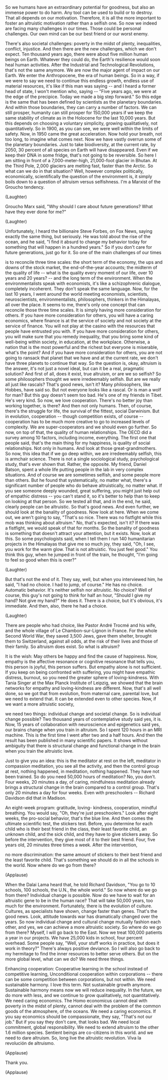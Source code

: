 
So we humans have an extraordinary
potential for goodness,
but also an immense power to do harm.
Any tool can be used to build
or to destroy.
That all depends on our motivation.
Therefore, it is all the more important
to foster an altruistic motivation
rather than a selfish one.
So now we indeed are facing 
many challenges in our times.
Those could be personal challenges.
Our own mind can be our best friend
or our worst enemy.

There&#39;s also societal challenges:
poverty in the midst of plenty,
inequalities, conflict, injustice.
And then there are the new challenges,
which we don&#39;t expect.
Ten thousand years ago, there were
about five million human beings on Earth.
Whatever they could do,
the Earth&#39;s resilience 
would soon heal human activities.
After the Industrial
and Technological Revolutions,
that&#39;s not the same anymore.
We are now the major agent
of impact on our Earth.
We enter the Anthropocene,
the era of human beings.
So in a way, if we were to say
we need to continue this endless growth,
endless use of material resources,
it&#39;s like if this man was saying --
and I heard a former head of state,
I won&#39;t mention who, saying --
&quot;Five years ago, we were at
the edge of the precipice.
Today we made a big step forward.&quot;
So this edge is the same
that has been defined by scientists
as the planetary boundaries.
And within those boundaries,
they can carry a number of factors.
We can still prosper, humanity can still
prosper for 150,000 years
if we keep the same stability of climate
as in the Holocene
for the last 10,000 years.
But this depends on choosing
a voluntary simplicity,
growing qualitatively, not quantitatively.
So in 1900, as you can see,
we were well within the limits of safety.
Now, in 1950 came the great acceleration.
Now hold your breath, not too long,
to imagine what comes next.
Now we have vastly overrun
some of the planetary boundaries.
Just to take biodiversity, 
at the current rate,
by 2050, 30 percent of all species 
on Earth will have disappeared.
Even if we keep their DNA in some fridge,
that&#39;s not going to be reversible.
So here I am sitting
in front of a 7,000-meter-high, 
21,000-foot glacier in Bhutan.
At the Third Pole, 2,000 glaciers
are melting fast, faster than the Arctic.
So what can we do in that situation?
Well, however complex
politically, economically, scientifically
the question of the environment is,
it simply boils down to a question
of altruism versus selfishness.
I&#39;m a Marxist of the Groucho tendency.

(Laughter)

Groucho Marx said, &quot;Why should I care
about future generations?
What have they ever done for me?&quot;

(Laughter)

Unfortunately, I heard
the billionaire Steve Forbes,
on Fox News, saying exactly 
the same thing, but seriously.
He was told about the rise of the ocean,
and he said, &quot;I find it absurd
to change my behavior today
for something that will happen 
in a hundred years.&quot;
So if you don&#39;t care
for future generations,
just go for it.
So one of the main challenges of our times

is to reconcile three time scales:
the short term of the economy,
the ups and downs of the stock market,
the end-of-the-year accounts;
the midterm of the quality of life --
what is the quality every moment of our 
life, over 10 years and 20 years? --
and the long term of the environment.
When the environmentalists
speak with economists,
it&#39;s like a schizophrenic dialogue,
completely incoherent.
They don&#39;t speak the same language.
Now, for the last 10 years,
I went around the world
meeting economists, scientists,
neuroscientists, environmentalists,
philosophers, thinkers 
in the Himalayas, all over the place.
It seems to me, there&#39;s only one concept
that can reconcile
those three time scales.
It is simply having more
consideration for others.
If you have more consideration for others,
you will have a caring economics,
where finance is at the service of society
and not society at the service of finance.
You will not play at the casino
with the resources that people
have entrusted you with.
If you have more consideration for others,
you will make sure
that you remedy inequality,
that you bring some kind 
of well-being within society,
in education, at the workplace.
Otherwise, a nation that is
the most powerful and the richest
but everyone is miserable,
what&#39;s the point?
And if you have more
consideration for others,
you are not going to ransack
that planet that we have
and at the current rate, we don&#39;t
have three planets to continue that way.
So the question is,
okay, altruism is the answer,
it&#39;s not just a novel ideal,
but can it be a real, pragmatic solution?
And first of all, does it exist,
true altruism, or are we so selfish?
So some philosophers thought
we were irredeemably selfish.
But are we really all just like rascals?
That&#39;s good news, isn&#39;t it?
Many philosophers, 
like Hobbes, have said so.
But not everyone looks like a rascal.
Or is man a wolf for man?
But this guy doesn&#39;t seem too bad.
He&#39;s one of my friends in Tibet.
He&#39;s very kind.
So now, we love cooperation.
There&#39;s no better joy 
than working together, is there?
And then not only humans.
Then, of course, there&#39;s
the struggle for life,
the survival of the fittest,
social Darwinism.
But in evolution, cooperation --
though competition exists, of course --
cooperation has to be much more creative
to go to increased levels of complexity.
We are super-cooperators 
and we should even go further.
So now, on top of that,
the quality of human relationships.
The OECD did a survey among 10 factors,
including income, everything.
The first one that people said,
that&#39;s the main thing for my happiness,
is quality of social relationships.
Not only in humans.
And look at those great-grandmothers.
So now, this idea 
that if we go deep within,
we are irredeemably selfish,
this is armchair science.
There is not a single sociological study,
psychological study,
that&#39;s ever shown that.
Rather, the opposite.
My friend, Daniel Batson, 
spent a whole life
putting people in the lab
in very complex situations.
And of course we are sometimes selfish,
and some people more than others.
But he found that systematically,
no matter what,
there&#39;s a significant number of people
who do behave altruistically,
no matter what.
If you see someone
deeply wounded, great suffering,
you might just help
out of empathic distress --
you can&#39;t stand it, so it&#39;s better to help
than to keep on looking at that person.
So we tested all that, and in the end, 
he said, clearly people can be altruistic.
So that&#39;s good news.
And even further, we should look
at the banality of goodness.
Now look at here.
When we come out, we aren&#39;t 
going to say, &quot;That&#39;s so nice.
There was no fistfight while this mob 
was thinking about altruism.&quot;
No, that&#39;s expected, isn&#39;t it?
If there was a fistfight,
we would speak of that for months.
So the banality of goodness is something
that doesn&#39;t attract your attention,
but it exists.
Now, look at this.
So some psychologists said,
when I tell them I run 140 humanitarian 
projects in the Himalayas
that give me so much joy,
they said, &quot;Oh, I see,
you work for the warm glow.
That is not altruistic.
You just feel good.&quot;
You think this guy,
when he jumped in front of the train,
he thought, &quot;I&#39;m going to feel
so good when this is over?&quot;

(Laughter)

But that&#39;s not the end of it.
They say, well, but when
you interviewed him, he said,
&quot;I had no choice.
I had to jump, of course.&quot;
He has no choice. Automatic behavior.
It&#39;s neither selfish nor altruistic.
No choice?
Well of course, this guy&#39;s
not going to think for half an hour,
&quot;Should I give my hand? Not give my hand?&quot;
He does it. There is a choice,
but it&#39;s obvious, it&#39;s immediate.
And then, also, there he had a choice.

(Laughter)

There are people who had choice,
like Pastor André Trocmé and his wife,
and the whole village
of Le Chambon-sur-Lignon in France.
For the whole Second World War,
they saved 3,500 Jews,
gave them shelter,
brought them to Switzerland,
against all odds, at the risk
of their lives and those of their family.
So altruism does exist.
So what is altruism?

It is the wish: May others be happy
and find the cause of happiness.
Now, empathy is the affective resonance
or cognitive resonance that tells you,
this person is joyful,
this person suffers.
But empathy alone is not sufficient.
If you keep on being
confronted with suffering,
you might have empathic distress, burnout,
so you need the greater sphere
of loving-kindness.
With Tania Singer at the Max Planck 
Institute of Leipzig,
we showed that the brain networks for
empathy and loving-kindness are different.
Now, that&#39;s all well done,
so we got that from evolution,
from maternal care, parental love,
but we need to extend that.
It can be extended even to other species.
Now, if we want a more altruistic society,

we need two things:
individual change and societal change.
So is individual change possible?
Two thousand years
of contemplative study said yes, it is.
Now, 15 years of collaboration
with neuroscience and epigenetics
said yes, our brains change
when you train in altruism.
So I spent 120 hours in an MRI machine.
This is the first time I went
after two and a half hours.
And then the result has been published
in many scientific papers.
It shows without ambiguity
that there is structural change
and functional change in the brain
when you train the altruistic love.

Just to give you an idea:
this is the meditator at rest on the left,
meditator in compassion meditation,
you see all the activity,
and then the control group at rest,
nothing happened,
in meditation, nothing happened.
They have not been trained.
So do you need 50,000 hours 
of meditation? No, you don&#39;t.
Four weeks, 20 minutes a day,
of caring, mindfulness meditation
already brings a structural change
in the brain compared to a control group.
That&#39;s only 20 minutes a day
for four weeks.
Even with preschoolers --
Richard Davidson did that in Madison.

An eight-week program: gratitude, loving-
kindness, cooperation, mindful breathing.
You would say, 
&quot;Oh, they&#39;re just preschoolers.&quot;
Look after eight weeks,
the pro-social behavior,
that&#39;s the blue line.
And then comes the ultimate
scientific test, the stickers test.
Before, you determine for each child
who is their best friend in the class,
their least favorite child,
an unknown child, and the sick child,
and they have to give stickers away.
So before the intervention,
they give most of it to their best friend.
Four, five years old, 
20 minutes three times a week.
After the intervention,

no more discrimination:
the same amount of stickers to their 
best friend and the least favorite child.
That&#39;s something we should do
in all the schools in the world.
Now where do we go from there?

(Applause)

When the Dalai Lama heard that,
he told Richard Davidson,
&quot;You go to 10 schools, 100 schools,
the U.N., the whole world.&quot;
So now where do we go from there?
Individual change is possible.
Now do we have to wait for an altruistic 
gene to be in the human race?
That will take 50,000 years,
too much for the environment.
Fortunately, there is
the evolution of culture.
Cultures, as specialists have shown,
change faster than genes.
That&#39;s the good news.
Look, attitude towards war
has dramatically changed over the years.
So now individual change and cultural 
change mutually fashion each other,
and yes, we can achieve
a more altruistic society.
So where do we go from there?
Myself, I will go back to the East.
Now we treat 100,000 patients
a year in our projects.
We have 25,000 kids in school,
four percent overhead.
Some people say, &quot;Well,
your stuff works in practice,
but does it work in theory?&quot;
There&#39;s always positive deviance.
So I will also go back to my hermitage
to find the inner resources
to better serve others.
But on the more global level,
what can we do?
We need three things.

Enhancing cooperation:
Cooperative learning in the school
instead of competitive learning,
Unconditional cooperation
within corporations --
there can be some competition
between corporations, but not within.
We need sustainable harmony.
I love this term.
Not sustainable growth anymore.
Sustainable harmony means now
we will reduce inequality.
In the future, we do more with less,
and we continue to grow qualitatively,
not quantitatively.
We need caring economics.
The Homo economicus cannot deal
with poverty in the midst of plenty,
cannot deal with the problem
of the common goods
of the atmosphere, of the oceans.
We need a caring economics.
If you say economics
should be compassionate,
they say, &quot;That&#39;s not our job.&quot;
But if you say they don&#39;t care,
that looks bad.
We need local commitment,
global responsibility.
We need to extend altruism
to the other 1.6 million species.
Sentient beings 
are co-citizens in this world.
and we need to dare altruism.
So, long live the altruistic revolution.
Viva la revolución de altruismo.

(Applause)

Thank you.

(Applause)

